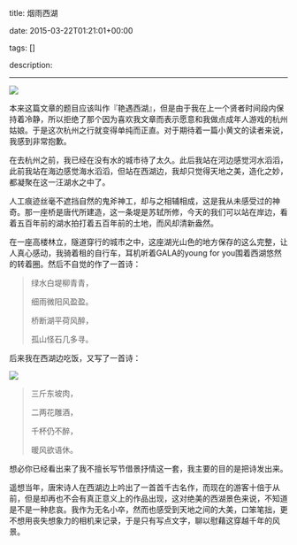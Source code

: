 title: 烟雨西湖

date: 2015-03-22T01:21:01+00:00

tags: []

description: 

---
![](http://susefood.u.qiniudn.com/xihu.jpg)

本来这篇文章的题目应该叫作『艳遇西湖』，但是由于我在上一个贤者时间段内保持着冷静，所以拒绝了那个因为喜欢我文章而表示愿意和我做点成年人游戏的杭州姑娘。于是这次杭州之行就变得单纯而正直。对于期待着一篇小黄文的读者来说，我感到非常抱歉。 

在去杭州之前，我已经在没有水的城市待了太久。此后我站在河边感觉河水滔滔，此前我站在海边感觉海水滔滔，但站在西湖边，我却只觉得天地之美，造化之妙，都凝聚在这一汪湖水之中了。 

人工痕迹丝毫不遮挡自然的鬼斧神工，却与之相辅相成，这是我从未感受过的神奇。那一座桥是唐代所建造，这一条堤是苏轼所修，今天的我们可以站在岸边，看着五百年前的湖水拍打着五百年前的土地，而风却清新盎然。 

在一座高楼林立，隧道穿行的城市之中，这座湖光山色的地方保存的这么完整，让人真心感动，我骑着租的自行车，耳机听着GALA的young for you围着西湖悠然的转着圈。然后不自觉的作了一首诗： 

> 绿水白堤柳青青， 
> 
> 细雨微阳风盈盈。 
> 
> 桥断湖平荷风醉， 
> 
> 孤山怪石几多寻。 

后来我在西湖边吃饭，又写了一首诗： 

![](http://susefood.u.qiniudn.com/dongporou2.jpg)

> 三斤东坡肉， 
> 
> 二两花雕酒， 
> 
> 千杯仍不醉， 
> 
> 暖风欲语休。 

想必你已经看出来了我不擅长写节借景抒情这一套，我主要的目的是把诗发出来。 

遥想当年，唐宋诗人在西湖边上吟出了一首首千古名作，而现在的游客十倍于从前，但是却再也不会有真正意义上的作品出现，这对绝美的西湖景色来说，不知道是不是一种悲哀。我作为无名小卒，然而也感受到天地之间的大美，口笨笔拙，更不想用丧失想象力的相机来记录，于是只有写点文字，聊以慰藉这穿越千年的风景。 
